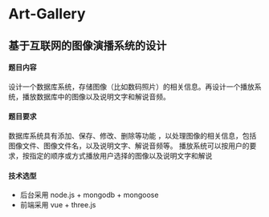 # Art-Gallery

## 基于互联网的图像演播系统的设计

#### 题目内容
设计一个数据库系统，存储图像（比如数码照片）的相关信息。再设计一个播放系统，播放数据库中的图像以及说明文字和解说音频。

#### 题目要求
数据库系统具有添加、保存、修改、删除等功能 ，以处理图像的相关信息，包括图像文件、图像文件名，以及说明文字、解说音频等。
播放系统可以按用户的要求，按指定的顺序或方式播放用户选择的图像以及说明文字和解说

#### 技术选型
+ 后台采用 node.js + mongodb + mongoose
+ 前端采用 vue + three.js
